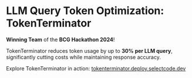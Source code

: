 # LLM Query Token Optimization: TokenTerminator

**Winning Team** of the **BCG Hackathon 2024**!  

TokenTerminator reduces token usage by up to **30% per LLM query**, significantly cutting costs while maintaining response accuracy.  

Explore TokenTerminator in action: [tokenterminator.deploy.selectcode.dev](https://tokenterminator.deploy.selectcode.dev/)
